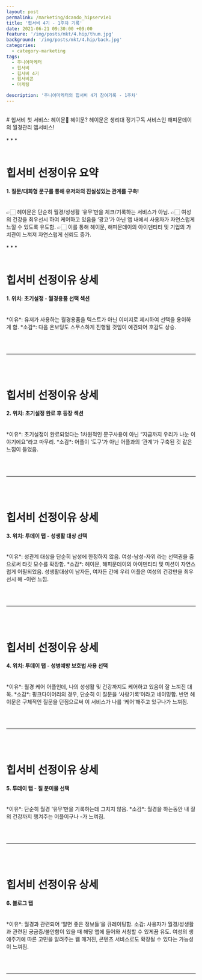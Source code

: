 ```yaml
---
layout: post
permalink: /marketing/dcando_hipservie1
title: '힙서비 4기 - 1주차 기록'
date: 2021-06-21 09:30:00 +09:00
feature: '/img/posts/mkt/4.hip/thum.jpg'
background: '/img/posts/mkt/4.hip/back.jpg'
categories:
  - category-marketing
tags:
  - 주니어마케터
  - 힙서비
  - 힙서비 4기
  - 힙서비콘
  - 마케팅

description: '주니어마케터의 힙서비 4기 참여기록 - 1주차'
---
```


<br>
# 힙서비 첫 서비스: 헤이문🌙
헤이문? 헤이문은 생리대 정기구독 서비스인 해피문데이의 월경관리 앱서비스!
<br><br>
* * *
<br><br>

# 힙서비 선정이유 요약
#### 1. 질문/대화형 문구를 통해 유저와의 진실성있는 관계를 구축!

<br>
👉🏻 헤이문은 단순히 월경/성생활 ‘유무‘만을 체크/기록하는 서비스가 아님.
👉🏻 여성의 건강을 최우선시 하여 케어하고 있음을 ‘광고‘가 아닌 앱 내에서 사용자가 자연스럽게 느낄 수 있도록 유도함.
👉🏻 이를 통해 헤이문, 해피문데이의 아이덴티티 및 기업의 가치관이 느껴져 자연스럽게 신뢰도 증가.
<br><br>
* * *
<br><br>



# 힙서비 선정이유 상세
#### 1. 위치: 초기설정 - 월경용품 선택 섹션

<br>
*이유*: 유저가 사용하는 월경용품을 텍스트가 아닌 이미지로 제시하여 선택을 용이하게 함.
*소감*: 다음 온보딩도 스무스하게 진행될 것임이 예견되어 호감도 상승.

<br><br>
* * *
<br><br>



# 힙서비 선정이유 상세
#### 2. 위치: 초기설정 완료 후 등장 섹션

<br>
*이유*: 초기설정이 완료되었다는 1차원적인 문구사용이 아닌 “지금까지 우리가 나눈 이야기에요“라고 마무리.
*소감*: 어플이 ‘도구‘가 아닌 어플과의 ‘관계‘가 구축된 것 같은 느낌이 들었음.

<br><br>
* * *
<br><br>


# 힙서비 선정이유 상세
#### 3. 위치: 투데이 탭 - 성생활 대상 선택

<br>
*이유*: 성관계 대상을 단순히 남성에 한정하지 않음. 여성-남성-자위 라는 선택권을 줌으로써 타깃 모수를 확장함.
*소감*: 헤이문, 해피문데이의 아이덴티티 및 미션이 자연스럽게 어필되었음.
성생활대상이 남자든, 여자든 간에 우리 어플은 여성의 건강만을 최우선시 해 -이런 느낌.

<br><br>
* * *
<br><br>



# 힙서비 선정이유 상세
#### 4. 위치: 투데이 탭 - 성병예방 보호법 사용 선택

<br>
*이유*: 월경 케어 어플인데, 나의 성생활 및 건강까지도 케어하고 있음이 잘 느껴진 대목.
*소감*: 핑크다이어리의 경우, 단순히 이 질문을 ‘사랑기록‘이라고 네이밍함.
반면 헤이문은 구체적인 질문을 던짐으로써 이 서비스가 나를 ‘케어‘해주고 있구나가 느껴짐.

<br><br>
* * *
<br><br>


# 힙서비 선정이유 상세
#### 5. 투데이 탭 - 질 분미물 선택

<br>
*이유*: 단순히 월경 ‘유무‘만을 기록하는데 그치지 않음.
*소감*: 월경을 하는동안 내 질의 건강까지 챙겨주는 어플이구나 -가 느껴짐.

<br><br>
* * *
<br><br>


# 힙서비 선정이유 상세
#### 6. 블로그 탭

<br>
*이유*: 월경과 관련되어 ‘알면 좋은 정보들’을 큐레이팅함.
소감: 사용자가 월경/성생활과 관련된 궁금증/불안함이 있을 때 해당 앱에 들어와 서칭할 수 있게끔 유도.
여성의 생애주기에 따른 고민을 알려주는 웹 매거진, 콘텐츠 서비스로도 확장될 수 있다는 가능성이 느껴짐.

<br><br>
* * *
<br><br>
